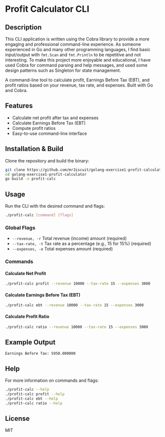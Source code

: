 # Profit Calculator CLI

## Description
This CLI application is written using the Cobra library to provide a more engaging and professional command-line experience. As someone experienced in Go and many other programming languages, I find basic input/output with `fmt.Scan` and `fmt.Println` to be repetitive and not interesting. To make this project more enjoyable and educational, I have used Cobra for command parsing and help messages, and used some design patterns such as Singleton for state management.

A command-line tool to calculate profit, Earnings Before Tax (EBT), and profit ratios based on your revenue, tax rate, and expenses. Built with Go and Cobra.

## Features
- Calculate net profit after tax and expenses
- Calculate Earnings Before Tax (EBT)
- Compute profit ratios
- Easy-to-use command-line interface

## Installation & Build

Clone the repository and build the binary:

```sh
git clone https://github.com/mr3iscuit/golang-exercise1-profit-calculator.git
cd golang-exercise1-profit-calculator
go build -o profit-calc
```

## Usage

Run the CLI with the desired command and flags:

```sh
./profit-calc [command] [flags]
```

### Global Flags
- `--revenue, -r`   Total revenue (income) amount (required)
- `--tax-rate, -t`  Tax rate as a percentage (e.g., 15 for 15%) (required)
- `--expenses, -e`  Total expenses amount (required)

### Commands

#### Calculate Net Profit
```sh
./profit-calc profit --revenue 10000 --tax-rate 15 --expenses 3000
```

#### Calculate Earnings Before Tax (EBT)
```sh
./profit-calc ebt --revenue 10000 --tax-rate 15 --expenses 3000
```

#### Calculate Profit Ratio
```sh
./profit-calc ratio --revenue 10000 --tax-rate 15 --expenses 3000
```

## Example Output
```
Earnings Before Tax: 5950.000000
```

## Help
For more information on commands and flags:
```sh
./profit-calc --help
./profit-calc profit --help
./profit-calc ebt --help
./profit-calc ratio --help
```

## License
MIT 
